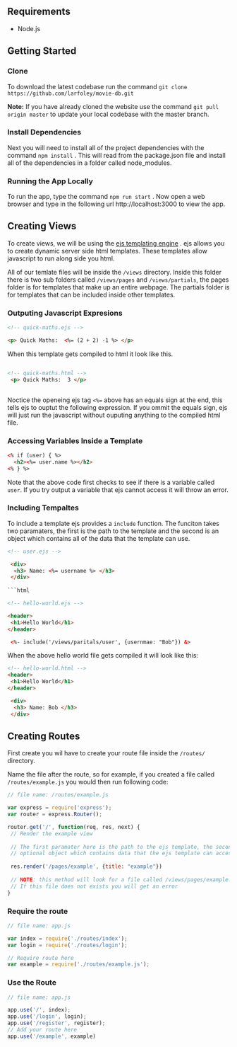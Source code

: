 
## Requirements
 - Node.js

## Getting Started

### Clone
To download the latest codebase run the command `git clone https://github.com/larfoley/movie-db.git`

**Note:**  If you have already cloned the website use the command `git pull origin master` to update your local codebase with the master branch.

### Install Dependencies
Next you will need to install all of the project dependencies with the command `npm install` . This will read from the package.json file and install all of the dependencies in a folder called node_modules.

### Running the App Locally
To run the app, type the command `npm run start` . Now open a web browser and type in the following url http://localhost:3000  to view the app.

## Creating Views
To create views, we will be using the [ejs templating engine](http://ejs.co/) . ejs allows you to create dynamic server side html templates. These templates allow javascript to run along side you html.

All of our temlate files will be inside the `/views` directory. Inside this folder there is two sub folders called `/views/pages` and `/views/partials`, the pages folder is for templates that make up an entire webpage. The partials folder is for templates that can be included inside other templates. 

### Outputing Javascript Expresions

```html
<!-- quick-maths.ejs -->

<p> Quick Maths:  <%= (2 + 2) -1 %> </p>
 ```
When this template gets compiled to html it look like this.
```html

<!-- quick-maths.html -->
 <p> Quick Maths:  3 </p>
 
```
Noctice the openeing ejs tag `<%=` above has an equals sign at the end, this tells ejs to ouptut the following expression. If you ommit the equals sign, ejs will just run the javascript without ouputing anything to the compiled html file.

### Accessing Variables Inside a Template


```html
<% if (user) { %>
  <h2><%= user.name %></h2>
<% } %>
```
Note that the above code first checks to see if there is a variable called `user`. If you try output a variable that ejs cannot access it will throw an error.

### Including Tempaltes
To include a template ejs provides a `include` function. The funciton takes two paramaters, the first is the path to the template and the second is an object which contains all of the data that the template can use.

```html
<!-- user.ejs -->

 <div>
  <h3> Name: <%= username %> </h3>
 </div>
 
```html

<!-- hello-world.ejs -->

<header>
 <h1>Hello World</h1>
</header>

 <%- include('/views/paritals/user', {usernmae: "Bob"}) &>

```
When the above hello world file gets compiled it will look like this:

```html
<!-- hello-world.html -->
<header>
 <h1>Hello World</h1>
</header>

 <div>
  <h3> Name: Bob </h3>
 </div>
```

## Creating Routes
First create you wil have to create your route file inside the `/routes/` directory.

Name the file after the route, so for example, if you created a file called `/routes/example.js` you would then run following code:

```javascript
// file name: /routes/example.js

var express = require('express');
var router = express.Router();

router.get('/', function(req, res, next) {
 // Render the example view
 
 // The first paramater here is the path to the ejs template, the second paramter is an
 // optional object which contains data that the ejs template can access
 
 res.render('/pages/example', {title: "example"})
 
 // NOTE: this method will look for a file called /views/pages/example.ejs
 // If this file does not exists you will get an error
}
```

### Require the route
```javascript
// file name: app.js

var index = require('./routes/index');
var login = require('./routes/login');

// Require route here
var example = require('./routes/example.js');
```

### Use the Route
```javascript
// file name: app.js

app.use('/', index);
app.use('/login', login);
app.use('/register', register);
// Add your route here 
app.use('/example', example)

```

